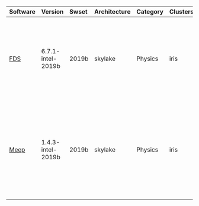 | Software                                                | Version                  | Swset        | Architecture   | Category       | Clusters    | Description                                                                                                                                       |
|:--------------------------------------------------------|:-------------------------|:-------------|:---------------|:---------------|:------------|:--------------------------------------------------------------------------------------------------------------------------------------------------|
| <p><a href=https://pages.nist.gov/fds-smv/>FDS</a></p>  | <p>6.7.1-intel-2019b</p> | <p>2019b</p> | <p>skylake</p> | <p>Physics</p> | <p>iris</p> | Fire Dynamics Simulator (FDS) is a large-eddy simulation (LES) code for low-speed flows, with an emphasis on smoke and heat transport from fires. |
| <p><a href=http://github.com/stevengj/meep>Meep</a></p> | <p>1.4.3-intel-2019b</p> | <p>2019b</p> | <p>skylake</p> | <p>Physics</p> | <p>iris</p> | Meep (or MEEP) is a free finite-difference time-domain (FDTD) simulation software package developed at MIT to model electromagnetic systems.      |